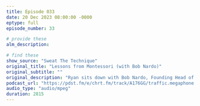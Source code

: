 ```yaml
---
title: Episode 033
date: 20 Dec 2023 08:00:00 -0000
eptype: full
episode_number: 33

# provide these
alm_description: 

# find these
show_source: "Sweat The Technique"
original_title: "Lessons from Montessori (with Bob Nardo)"
original_subtitle: ""
original_description: "Ryan sits down with Bob Nardo, Founding Head of School and Executive Director at Libertas School of Memphis. They discuss why the principles of Montessori work, and how they can be applied to successful organizations of all kinds."
podcast_url: "https://pdst.fm/e/chrt.fm/track/A176GG/traffic.megaphone.fm/LDI1541303045.mp3?updated=1700202928"
audio_type: "audio/mpeg"
duration: 2815
---
```


